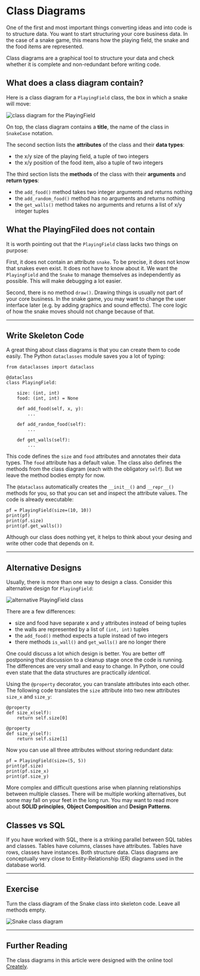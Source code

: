 
# Class Diagrams

One of the first and most important things converting ideas and into code is to structure data.
You want to start structuring your core business data.
In the case of a snake game, this means how the playing field, the snake and the food items are represented.

Class diagrams are a graphical tool to structure your data and check whether it is complete and non-redundant before writing code.

## What does a class diagram contain?

Here is a class diagram for a `PlayingField` class, the box in which a snake will move:

![class diagram for the PlayingField](images/class_playing_field.png)

On top, the class diagram contains a **title**, the name of the class in `SnakeCase` notation.

The second section lists the **attributes** of the class and their **data types**:

* the x/y size of the playing field, a tuple of two integers
* the x/y position of the food item, also a tuple of two integers

The third section lists the **methods** of the class with their **arguments** and **return types**:

* the `add_food()` method takes two integer arguments and returns nothing
* the `add_random_food()` method has no arguments and returns nothing
* the `get_walls()` method takes no arguments and returns a list of x/y integer tuples

## What the PlayingFiled does not contain

It is worth pointing out that the `PlayingField` class lacks two things on purpose:

First, it does not contain an attribute `snake`.
To be precise, it does not know that snakes even exist.
It does not have to know about it.
We want the `PlayingField` and the `Snake` to manage themselves as independently as possible.
This will make debugging a lot easier.

Second, there is no method `draw()`.
Drawing things is usually not part of your core business.
In the snake game, you may want to change the user interface later (e.g. by adding graphics and sound effects).
The core logic of how the snake moves should not change because of that.

----

## Write Skeleton Code

A great thing about class diagrams is that you can create them to code easily.
The Python `dataclasses` module saves you a lot of typing:

    from dataclasses import dataclass

    @dataclass
    class PlayingField:

        size: (int, int)
        food: (int, int) = None

        def add_food(self, x, y):
            ...

        def add_random_food(self):
            ...

        def get_walls(self):
            ...

This code defines the `size` and `food` attributes and annotates their data types.
The `food` attribute has a default value.
The class also defines the methods from the class diagram (each with the obligatory `self`).
But we leave the method bodies empty for now.

The `@dataclass` automatically creates the `__init__()` and `__repr__()` methods for you, so that you can set and inspect the attribute values.
The code is already executable:

    pf = PlayingField(size=(10, 10))
    print(pf)
    print(pf.size)
    print(pf.get_walls())

Although our class does nothing yet, it helps to think about your desing and write other code that depends on it.

----

## Alternative Designs

Usually, there is more than one way to design a class.
Consider this alternative design for `PlayingField`:

![alternative PlayingField class](images/class_playing_field_alt.png)

There are a few differences:

* size and food have separate x and y attributes instead of being tuples
* the walls are represented by a list of `(int, int)` tuples
* the `add_food()` method expects a tuple instead of two integers
* there methods `is_wall()` and `get_walls()` are no longer there

One could discuss a lot which design is better.
You are better off postponing that discussion to a cleanup stage once the code is running.
The differences are very small and easy to change.
In Python, one could even state that the data structures are practically *identical*.

Using the `@property` decorator, you can translate attributes into each other.
The following code translates the `size` attribute into two new attributes `size_x` and `size_y`:

    @property
    def size_x(self):
        return self.size[0]
    
    @property
    def size_y(self):
        return self.size[1]

Now you can use all three attributes without storing redundant data:

    pf = PlayingField(size=(5, 5))
    print(pf.size)
    print(pf.size_x)
    print(pf.size_y)


More complex and difficult questions arise when planning relationships between multiple classes.
There will be multiple working alternatives, but some may fall on your feet in the long run.
You may want to read more about **SOLID principles**, **Object Composition** and **Design Patterns**.

## Classes vs SQL

If you have worked with SQL, there is a striking parallel between SQL tables and classes.
Tables have columns, classes have attributes.
Tables have rows, classes have instances.
Both structure data.
Class diagrams are conceptually very close to Entity-Relationship (ER) diagrams used in the database world.

----

## Exercise

Turn the class diagram of the Snake class into skeleton code.
Leave all methods empty.

![Snake class diagram](images/class_snake.png)

----
## Further Reading

The class diagrams in this article were designed with the online tool [Creately](https://app.creately.com).
